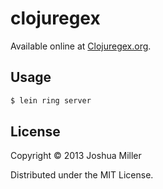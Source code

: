 # clojuregex

Available online at [Clojuregex.org](http://www.clojuregex.org).

## Usage

```bash
$ lein ring server
```

## License

Copyright © 2013 Joshua Miller

Distributed under the MIT License.

